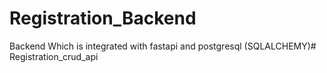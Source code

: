 # Registration_Backend
Backend Which is integrated with fastapi and postgresql (SQLALCHEMY)# Registration_crud_api
